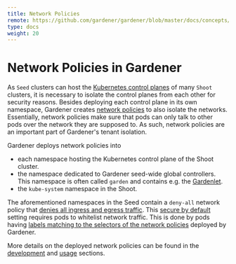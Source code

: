 ```yaml
---
title: Network Policies
remote: https://github.com/gardener/gardener/blob/master/docs/concepts/network_policies.md
type: docs
weight: 20
---
```

# Network Policies in Gardener

As `Seed` clusters can host the [Kubernetes control planes](https://kubernetes.io/docs/concepts/#kubernetes-control-plane) of many `Shoot` clusters, it is necessary to isolate the control planes from each other for security reasons.
Besides deploying each control plane in its own namespace, Gardener creates [network policies](https://kubernetes.io/docs/concepts/services-networking/network-policies/) to also isolate the networks. 
Essentially, network policies make sure that pods can only talk to other pods over the network they are supposed to.
As such, network policies are an important part of Gardener's tenant isolation.

Gardener deploys network policies into
 - each namespace hosting the Kubernetes control plane of the Shoot cluster.
 - the namespace dedicated to Gardener seed-wide global controllers. This namespace is often called `garden` and contains e.g. the [Gardenlet](https://github.com/gardener/gardener/blob/15cae57db802cbe460ff4cb3f80c26b2fc15e26f/docs/concepts/gardenlet.md).
 - the `kube-system` namespace in the Shoot.
 
The aforementioned namespaces in the Seed contain a `deny-all` network policy that [denies all ingress and egress traffic](https://kubernetes.io/docs/concepts/services-networking/network-policies/#default-deny-all-ingress-and-all-egress-traffic).
This [secure by default](https://en.wikipedia.org/wiki/Secure_by_default) setting requires pods to whitelist network traffic.
This is done by pods having [labels matching to the selectors of the network policies](https://kubernetes.io/docs/concepts/services-networking/network-policies/#networkpolicy-resource) deployed by Gardener.

More details on the deployed network policies can be found in the [development](https://github.com/gardener/gardener/tree/master/docs/development/seed_network_policies.md) and [usage](https://github.com/gardener/gardener/tree/master/docs/usage/shoot_network_policies.md) sections.
 